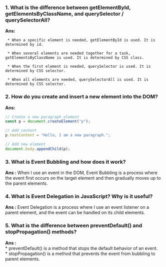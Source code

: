 ### 1. What is the difference between getElementById, getElementsByClassName, and querySelector / querySelectorAll?

**Ans:**  

     * When a specific element is needed, getElementById is used. It is determined by id.

     * When several elements are needed together for a task, getElementsByClassName is used. It is determined by CSS class.

     * When the first element is needed, querySelector is used. It is determined by CSS selector.

     * When all elements are needed, querySelectorAll is used. It is determined by CSS selector.


### 2. How do you create and insert a new element into the DOM?

**Ans:**
```js
// Create a new paragraph element
const p = document.createElement("p");

// Add content
p.textContent = "Hello, I am a new paragraph.";

// Add new element
document.body.appendChild(p);

```

### 3. What is Event Bubbling and how does it work?
**Ans :** 
        When I use an event in the DOM, Event Bubbling is a process where the event first occurs on the target element 
        and then gradually moves up to the parent elements.

### 4. What is Event Delegation in JavaScript? Why is it useful?
**Ans :**
        Event Delegation is a process where I use an event listener on a parent element, and the event can be handled 
        on its child elements.

### 5. What is the difference between preventDefault() and stopPropagation() methods?
**Ans :**  
      * preventDefault() is a method that stops the default behavior of an event.  
      * stopPropagation() is a method that prevents the event from bubbling to parent elements.




